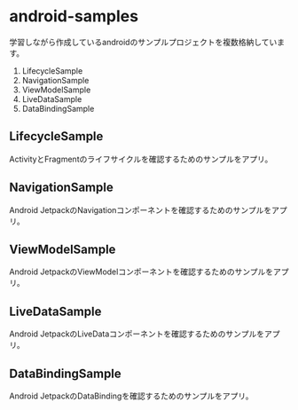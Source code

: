# android-samples

学習しながら作成しているandroidのサンプルプロジェクトを複数格納しています。

1. LifecycleSample
2. NavigationSample
3. ViewModelSample
4. LiveDataSample
5. DataBindingSample

## LifecycleSample

ActivityとFragmentのライフサイクルを確認するためのサンプルをアプリ。

## NavigationSample

Android JetpackのNavigationコンポーネントを確認するためのサンプルをアプリ。

## ViewModelSample

Android JetpackのViewModelコンポーネントを確認するためのサンプルをアプリ。

## LiveDataSample

Android JetpackのLiveDataコンポーネントを確認するためのサンプルをアプリ。

## DataBindingSample

Android JetpackのDataBindingを確認するためのサンプルをアプリ。
